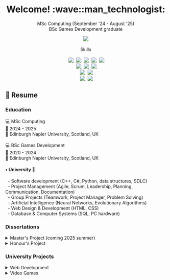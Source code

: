 <!--HEADER-->
<h1 align="center"> Welcome! :wave::man_technologist:</h1>
<p align="center"> MSc Computing (September '24 - August '25) </br>
BSc Games Development graduate</p>
  
<!--SOCIAL MEDIA-->
<p align="center">
  <a href="https://www.linkedin.com/in/edgar-park-706545b7/">
    <img src="https://img.shields.io/badge/LinkedIn-0A66C2?logo=linkedin&logoColor=fff" />
  </a>
</p>

<!--SKILLS-->
<p align='center'>
  Skills</br>
  <br>
  &nbsp;<img src="https://custom-icon-badges.demolab.com/badge/C%23-%23239120.svg?logo=cshrp&logoColor=white"/>
  &nbsp;<img src="https://img.shields.io/badge/C++-%2300599C.svg?logo=c%2B%2B&logoColor=white"/>
  &nbsp;<img src="https://img.shields.io/badge/Python-3776AB?logo=python&logoColor=fff)"/>
  &nbsp;<img src="https://img.shields.io/badge/CSS-1572B6?logo=css3&logoColor=fff"/>
  &nbsp;<img src="https://img.shields.io/badge/HTML-%23E34F26.svg?logo=html5&logoColor=white"/>
  <br>
  &nbsp;<img src="https://custom-icon-badges.demolab.com/badge/Visual%20Studio-5C2D91.svg?&logo=visual-studio&logoColor=white"/>
  &nbsp;<img src="https://custom-icon-badges.demolab.com/badge/Visual%20Studio%20Code-0078d7.svg?logo=vsc&logoColor=white"/>
  &nbsp;<img src="https://img.shields.io/badge/PyCharm-000?logo=pycharm&logoColor=fff"/>
  <br>
  &nbsp;<img src="https://img.shields.io/badge/Git-F05032?logo=git&logoColor=fff"/>
  &nbsp;<img src="https://img.shields.io/badge/GitHub-%23121011.svg?logo=github&logoColor=white"/>
  <br>
  &nbsp;<img src="https://img.shields.io/badge/Trello-0052CC?logo=trello&logoColor=fff"/>
  &nbsp;<img src="https://img.shields.io/badge/Slack-4A154B?logo=slack&logoColor=fff"/>
</p>    

<h2>📃 Resume</h2>
<h3> Education </h3>
💻 MSc Computing</br>
📅 2024 - 2025</br>
📍 Edinburgh Napier University, Scotland, UK</br>
</br>
💻 BSc Games Development</br>
📅 2020 - 2024</br>
📍 Edinburgh Napier University, Scotland, UK</br>

<h4> • University 🏫 </h4>
&nbsp;&nbsp;- Software development (C++, C#, Python, data structures, SDLC)</br>
&nbsp;&nbsp;- Project Management (Agile, Scrum, Leadership, Planning, Communication, Documentation)</br>
&nbsp;&nbsp;- Group Projects (Teamwork, Project Manager, Problem Solving)</br>
&nbsp;&nbsp;- Artificial Intelligence (Neural Networks, Evolutionary Algorithms)</br>
&nbsp;&nbsp;- Web Design & Development (HTML, CSS)</br>
&nbsp;&nbsp;- Database & Computer Systems (SQL, PC hardware)</br>

<h3>Dissertations</h3>
<details>
<summary>Master's Project (coming 2025 summer)</summary>
- Will be uploaded as soon as the project is finished.
</details>

<details>
<summary>Honour's Project</summary>
</br>
• <ins>NetLogo, AI, Evolutionary Algorithms</ins></br> 
</br>
Research based project, developed throughout the academic year 23/24.</br>
Version Control, Kanban board, MS Project, diary, programming, research, weekly supervisor meetings.</br>  
</br>
Research Question: How can evolutionary algorithm be used in creating a more dynamic and adaptive agent behaviour in a video game world where environmental change has impact on life?</br>
</br>
Repo: https://github.com/EdgarX202/ALife-Honours</br>
</br>
<p align='center'>
  <img src='https://github.com/EdgarX202/ALife-Honours/blob/master/Poster.png' width='700'> <br>
</p>
</details>

<!--
___________________
<h3>Software Projects</h3>
<details>
<summary>Soon</summary>
- Will be uploaded someday.
</details>
___________________

-->

<h3>University Projects</h3>
<details>
<summary>Web Development</summary>
<br>
• <ins>HTML, CSS, PHP, JS</ins> </br>
&nbsp;&nbsp; A prototype of a website for supporting university online learning.</br> 
&nbsp;&nbsp; - Used CSS for styling each page.</br>
&nbsp;&nbsp; - Used JS for client-side validation (validating login form).</br>
&nbsp;&nbsp; - Used PHP for server-side scripting (php session, creating and executing sql queries).</br>
&nbsp;&nbsp; - Used MariaDB to create a database and store student and module details.</br>
</br>
The task was to create a website where a student can login and browse module pages. An admin should be able to add a new student, delete or edit their details as well well enrol a student to a module.</br>
  </br>
The website is still work in progress for learning purposes after the coursework is finished.</br>
  </br>
<img src='https://github.com/EdgarX202/Web-Development-coursework/blob/master/modulePage.png' width='800'>  
</details>

<details>
<summary>Video Games</summary>
<br>
• <ins>C#, Unity, Adobe Illustrator</ins></br> 
&nbsp;&nbsp; Took on the role of a Project Manager. Worked in an Agile Scrum team.</br>
&nbsp;&nbsp; In addition, I took extra responsibilities of creating visuals/UI, and some programming tasks.
<img src='https://github.com/EdgarX202/AzollaGP/blob/master/34.gif' width='600'> </br>
<br>
• <ins>C#, Unity, Aseprite</ins> </br>
&nbsp;&nbsp; Worked on the project as a solo developer.</br>
&nbsp;&nbsp; GDD, visuals/UI, programming, documentation, version control.</br>
<img src='https://github.com/EdgarX202/2D-Tower-Defence/blob/master/demo.gif' width='600'> </br>
<br>
• <ins>C++, SFML, Adobe Illustrator</ins> </br>
&nbsp;&nbsp; Worked in a team of 2.</br> 
&nbsp;&nbsp; Took charge of visuals/UI, documentation and some programming tasks.</br>
<img src='https://github.com/EdgarX202/MageMadnessGE/assets/79812399/59c202f2-7581-499b-b467-06ec2d2025b1' width='600'> </br>
</details>
